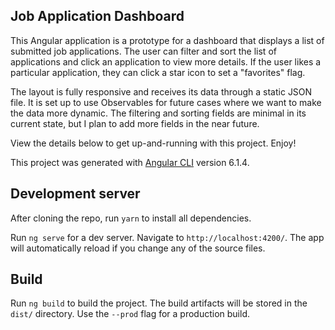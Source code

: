 ## Job Application Dashboard

This Angular application is a prototype for a dashboard that displays a list of submitted job applications. The user can filter and sort the list of applications and click an application to view more details. If the user likes a particular application, they can click a star icon to set a "favorites" flag.

The layout is fully responsive and receives its data through a static JSON file. It is set up to use Observables for future cases where we want to make the data more dynamic. The filtering and sorting fields are minimal in its current state, but I plan to add more fields in the near future.

View the details below to get up-and-running with this project. Enjoy!

This project was generated with [Angular CLI](https://github.com/angular/angular-cli) version 6.1.4.

## Development server

After cloning the repo, run `yarn` to install all dependencies.

Run `ng serve` for a dev server. Navigate to `http://localhost:4200/`. The app will automatically reload if you change any of the source files.

## Build

Run `ng build` to build the project. The build artifacts will be stored in the `dist/` directory. Use the `--prod` flag for a production build.
